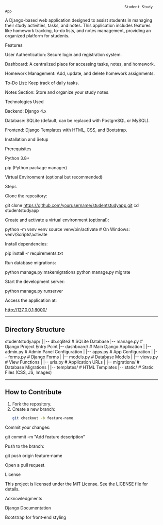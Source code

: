                                                            Student Study App

A Django-based web application designed to assist students in managing their study activities, tasks, and notes. This application includes features like homework tracking, to-do lists, and notes management, providing an organized platform for students.

Features

User Authentication: Secure login and registration system.

Dashboard: A centralized place for accessing tasks, notes, and homework.

Homework Management: Add, update, and delete homework assignments.

To-Do List: Keep track of daily tasks.

Notes Section: Store and organize your study notes.

Technologies Used

Backend: Django 4.x

Database: SQLite (default, can be replaced with PostgreSQL or MySQL).

Frontend: Django Templates with HTML, CSS, and Bootstrap.

Installation and Setup

Prerequisites

Python 3.8+

pip (Python package manager)

Virtual Environment (optional but recommended)

Steps

Clone the repository:

git clone https://github.com/yourusername/studentstudyapp.git
cd studentstudyapp

Create and activate a virtual environment (optional):

python -m venv venv
source venv/bin/activate  # On Windows: venv\Scripts\activate

Install dependencies:

pip install -r requirements.txt

Run database migrations:

python manage.py makemigrations
python manage.py migrate

Start the development server:

python manage.py runserver

Access the application at:



http://127.0.0.1:8000/


---

## Directory Structure


studentstudyapp/
|
|-- db.sqlite3                # SQLite Database
|-- manage.py                 # Django Project Entry Point
|-- dashboard/                # Main Django Application
|   |-- admin.py              # Admin Panel Configuration
|   |-- apps.py               # App Configuration
|   |-- forms.py              # Django Forms
|   |-- models.py             # Database Models
|   |-- views.py              # View Functions
|   |-- urls.py               # Application URLs
|   |-- migrations/           # Database Migrations
|
|-- templates/                # HTML Templates
|-- static/                   # Static Files (CSS, JS, Images)


---

## How to Contribute

1. Fork the repository.
2. Create a new branch:
   ```bash
   git checkout -b feature-name

Commit your changes:

git commit -m "Add feature description"

Push to the branch:

git push origin feature-name

Open a pull request.

License

This project is licensed under the MIT License. See the LICENSE file for details.

Acknowledgments

Django Documentation

Bootstrap for front-end styling
